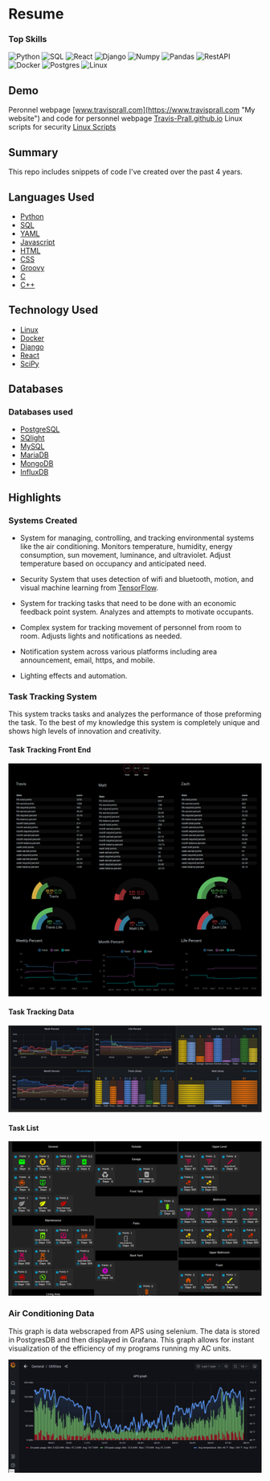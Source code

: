 # Resume
### Top Skills
<img src="https://img.shields.io/badge/Lang-Python-blue" height="20" alt="Python" > 
<img src="https://img.shields.io/badge/Lang-SQL-blue" height="20" alt="SQL" > 
<img src="https://img.shields.io/badge/Package-React-add8e6" height="20" alt="React" > 
<img src="https://img.shields.io/badge/Package-Django-add8e6" height="20" alt="Django" > 
<img src="https://img.shields.io/badge/Package-Numpy-add8e6" height="20" alt="Numpy" >  
<img src="https://img.shields.io/badge/Package-Pandas-add8e6" height="20" alt="Pandas" > 
<img src="https://img.shields.io/badge/Package-RestAPI-add8e6" height="20" alt="RestAPI" > 
<img src="https://img.shields.io/badge/system-Docker-brightgreen" height="20" alt="Docker"> 
<img src="https://img.shields.io/badge/system-Postgres-brightgreen" height="20" alt="Postgres" > 
<img src="https://img.shields.io/badge/system-Linux-brightgreen" height="20" alt="Linux" >

## Demo

Peronnel webpage [www.travisprall.com](https://www.travisprall.com "My website") and code for personnel webpage [Travis-Prall.github.io](https://github.com/Travis-Prall/Travis-Prall.github.io "github website")
Linux scripts for security [Linux Scripts](https://github.com/Travis-Prall/scripts "Linux Scripts")



## Summary

This repo includes snippets of code I've created over the past 4 years.


## Languages Used
 + [Python](https://docs.python.org/ "Python Docs")
 + [SQL](https://en.wikipedia.org/wiki/SQL "SQL wiki")
 + [YAML](https://en.wikipedia.org/wiki/YAML "YAML wiki")  
 + [Javascript](https://devdocs.io/javascript/ "Javascript Devdocs") 
 + [HTML](https://en.wikipedia.org/wiki/HTML "HTML wiki")
 + [CSS](https://en.wikipedia.org/wiki/Cascading_Style_Sheets "CSS wiki")
 + [Groovy](http://www.groovy-lang.org/ "Groovy") 
 + [C](https://devdocs.io/c/ "C Devdocs") 
 + [C++](https://devdocs.io/cpp/ "C++ Devdocs") 

## Technology Used
 + [Linux](https://www.linux.org/pages/download/ "Cython")
 + [Docker](https://www.docker.com/ "Docker")
 + [Django](https://www.djangoproject.com/ "Django")
 + [React](https://reactjs.org/ "React")
 + [SciPy](https://www.scipy.org/ "SciPy Pack")



## Databases

### Databases used
+ [PostgreSQL](https://www.postgresql.org/ "PostgreSQL")
+ [SQlight](https://sqlite.org/index.html "SQlight")
+ [MySQL](https://www.mysql.com/ "MySQL")
+ [MariaDB](https://mariadb.org/ "MariaDB")
+ [MongoDB](https://www.mongodb.com/ "MongoDB")
+ [InfluxDB](https://www.influxdata.com/ "InfluxDB")



## Highlights

### Systems Created

+ System for managing, controlling, and tracking environmental systems like the air conditioning. Monitors temperature, humidity, energy consumption, sun movement, luminance, and ultraviolet. Adjust temperature based on occupancy and anticipated need. 

+ Security System that uses detection of wifi and bluetooth, motion, and visual machine learning from [TensorFlow](https://www.tensorflow.org/).

+ System for tracking tasks that need to be done with an economic feedback point system. Analyzes and attempts to motivate occupants.

+ Complex system for tracking movement of personnel from room to room. Adjusts lights and notifications as needed.

+ Notification system across various platforms including area announcement, email, https, and mobile.

+ Lighting effects and automation.


### Task Tracking System


This system tracks tasks and analyzes the performance of those preforming the task. To the best of my knowledge this system is completely unique and shows high levels of innovation and creativity.



#### Task Tracking Front End
![Task Front End](https://github.com/Travis-Prall/resume/blob/main/pics/chore_front_end.png "Task Front End")
#### Task Tracking Data
![Chore Data Graph](https://github.com/Travis-Prall/resume/blob/main/pics/chore_data.png "Chore Data")
#### Task List
![Task List](https://github.com/Travis-Prall/resume/blob/main/pics/chore_list.png "Task List")


### Air Conditioning Data


This graph is data webscraped from APS using selenium. The data is stored in PostgresDB and then displayed in Grafana. This graph allows for instant visualization of the efficiency of my programs running my AC units.


![Grafana](https://github.com/Travis-Prall/resume/blob/main/pics/grafana_ac_data.png "Grafana AC Graph")
